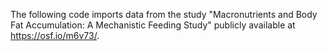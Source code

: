 The following code imports data from the study "Macronutrients and Body Fat Accumulation: A Mechanistic Feeding Study" publicly available at https://osf.io/m6v73/.  
